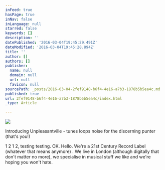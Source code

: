 ```yaml
---
inFeed: true
hasPage: true
inNav: false
inLanguage: null
starred: false
keywords: []
description: ''
datePublished: '2016-03-04T19:45:29.491Z'
dateModified: '2016-03-04T19:45:28.894Z'
title: ''
author: []
authors: []
publisher:
  name: null
  domain: null
  url: null
  favicon: null
sourcePath: _posts/2016-03-04-2fef9148-b6f4-4e16-a7b3-1878b5b5ea4c.md
published: true
url: 2fef9148-b6f4-4e16-a7b3-1878b5b5ea4c/index.html
_type: Article

---
```

![](https://the-grid-user-content.s3-us-west-2.amazonaws.com/9172a9cd-a919-48f3-984b-2efdabc51993.jpg)

Introducing Unpleasantville - tunes loops noise for the discerning punter (that's you!)

1 2 1 2, testing testing.  OK.  Hello.  We're a 21st Century Record Label (whatever that means anymore) .  We live in London (although digitally that don't matter no more), we specialise in musical stuff we like and we're hoping you won't hate.